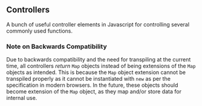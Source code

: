 Controllers
-----------

A bunch of useful controller elements in Javascript for controlling several commonly used functions.

### Note on Backwards Compatibility

Due to backwards compatibility and the need for transpiling at the current time, all controllers _return_ `Map` objects instead of being extensions of the `Map` objects as intended. This is because the `Map` object extension cannot be transpiled properly as it cannot be instantiated with `new` as per the specification in modern browsers. In the future, these objects should become extension of the `Map` object, as they map and/or store data for internal use.